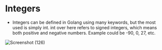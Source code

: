 # Integers #

* Integers can be defined in Golang using many keywords, but the most used is simply int. int over here refers to signed integers, which means both positive and negative numbers. Example could be -90, 0, 27, etc.



![Screenshot (126)](https://user-images.githubusercontent.com/98219227/231078069-26f2f274-e593-4062-947d-1c94d2574775.png)

